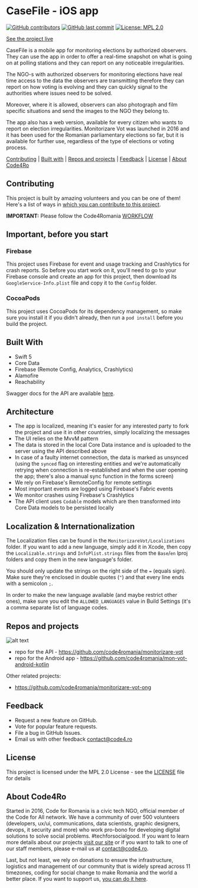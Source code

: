 # CaseFile - iOS app

[![GitHub contributors](https://img.shields.io/github/contributors/code4romania/monitorizare-vot-ios.svg?style=for-the-badge)](https://github.com/code4romania/monitorizare-vot-ios/graphs/contributors) [![GitHub last commit](https://img.shields.io/github/last-commit/code4romania/monitorizare-vot-ios.svg?style=for-the-badge)](https://github.com/code4romania/monitorizare-vot-ios/commits/master) [![License: MPL 2.0](https://img.shields.io/badge/license-MPL%202.0-brightgreen.svg?style=for-the-badge)](https://opensource.org/licenses/MPL-2.0)

[See the project live](https://votemonitor.org/)

CaseFile is a mobile app for monitoring elections by authorized observers. They can use the app in order to offer a real-time snapshot on what is going on at polling stations and they can report on any noticeable irregularities.

The NGO-s with authorized observers for monitoring elections have real time access to the data the observers are transmitting therefore they can report on how voting is evolving and they can quickly signal to the authorities where issues need to be solved.

Moreover, where it is allowed, observers can also photograph and film specific situations and send the images to the NGO they belong to.

The app also has a web version, available for every citizen who wants to report on election irregularities. Monitorizare Vot was launched in 2016 and it has been used for the Romanian parliamentary elections so far, but it is available for further use, regardless of the type of elections or voting process.

[Contributing](#contributing) | [Built with](#built-with) | [Repos and projects](#repos-and-projects) | [Feedback](#feedback) | [License](#license) | [About Code4Ro](#about-code4ro)

## Contributing

This project is built by amazing volunteers and you can be one of them! Here's a list of ways in [which you can contribute to this project](.github/CONTRIBUTING.MD).

__IMPORTANT:__ Please follow the Code4Romania [WORKFLOW](.github/WORKFLOW.MD)

## Important, before you start

### Firebase

This project uses Firebase for event and usage tracking and Crashlytics for crash reports. So before you start work on it, you'll need to go to your Firebase console and create an app for this project, then download its `GoogleService-Info.plist` file and copy it to the `Config` folder.

### CocoaPods

This project uses CocoaPods for its dependency management, so make sure you install it if you didn't already, then run a `pod install` before you build the project.

## Built With

* Swift 5
* Core Data
* Firebase (Remote Config, Analytics, Crashlytics)
* Alamofire
* Reachability

Swagger docs for the API are available [here](https://mv-mobile-test.azurewebsites.net/swagger/index.html).

## Architecture

* The app is localized, meaning it's easier for any interested party to fork the project and use it in other countries, simply localizing the messages
* The UI relies on the MvvM pattern
* The data is stored in the local Core Data instance and is uploaded to the server using the API described above
* In case of a faulty internet connection, the data is marked as unsynced (using the `synced` flag on interesting entities and we're automatically retrying when connection is re-established and when the user opening the app; there's also a manual sync function in the forms screen)
* We rely on Firebase's RemoteConfig for remote settings
* Most important events are logged using Firebase's Fabric events
* We monitor crashes using Firebase's Crashlytics
* The API client uses `Codable` models which are then transformed into Core Data models to be persisted locally

## Localization & Internationalization

The Localization files can be found in the `MonitorizareVot/Localizations` folder. If you want to add a new language, simply add it in Xcode, then copy the `Localizable.strings` and `InfoPlist.strings` files from the `Base`/`en` lproj folders and copy them in the new language's folder.

You should only update the strings on the right side of the `=` (equals sign). Make sure they're enclosed in double quotes (`"`) and that every line ends with a semicolon `;`.

In order to make the new language available (and maybe restrict other ones), make sure you edit the `ALLOWED_LANGUAGES` value in Build Settings (it's a comma separate list of language codes.

## Repos and projects

![alt text](https://raw.githubusercontent.com/code4romania/monitorizare-vot-ios/develop/vote_monitor_diagram.png)

- repo for the API - https://github.com/code4romania/monitorizare-vot
- repo for the Android app - https://github.com/code4romania/mon-vot-android-kotlin

Other related projects:

- https://github.com/code4romania/monitorizare-vot-ong

## Feedback

* Request a new feature on GitHub.
* Vote for popular feature requests.
* File a bug in GitHub Issues.
* Email us with other feedback contact@code4.ro

## License

This project is licensed under the MPL 2.0 License - see the [LICENSE](LICENSE) file for details

## About Code4Ro

Started in 2016, Code for Romania is a civic tech NGO, official member of the Code for All network. We have a community of over 500 volunteers (developers, ux/ui, communications, data scientists, graphic designers, devops, it security and more) who work pro-bono for developing digital solutions to solve social problems. #techforsocialgood. If you want to learn more details about our projects [visit our site](https://www.code4.ro/en/) or if you want to talk to one of our staff members, please e-mail us at contact@code4.ro.

Last, but not least, we rely on donations to ensure the infrastructure, logistics and management of our community that is widely spread across 11 timezones, coding for social change to make Romania and the world a better place. If you want to support us, [you can do it here](https://code4.ro/en/donate/).
